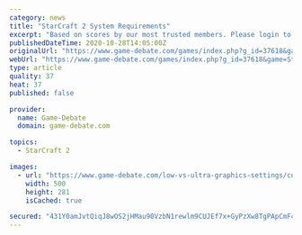 ```yaml
---
category: news
title: "StarCraft 2 System Requirements"
excerpt: "Based on scores by our most trusted members. Please login to add your score for StarCraft 2 Graphics played on the pc. Lifespan Lifespan score reflects how much gameplay this pc game has in it. This is an average score out of 10 left by our most trusted ..."
publishedDateTime: 2020-10-28T14:05:00Z
originalUrl: "https://www.game-debate.com/games/index.php?g_id=37618&game=StarCraft 2"
webUrl: "https://www.game-debate.com/games/index.php?g_id=37618&game=StarCraft 2"
type: article
quality: 37
heat: 37
published: false

provider:
  name: Game-Debate
  domain: game-debate.com

topics:
  - StarCraft 2

images:
  - url: "https://www.game-debate.com/low-vs-ultra-graphics-settings/comparison-icon.jpg"
    width: 500
    height: 281
    isCached: true

secured: "431Y0amJvtQiqJ8wOS2jHMau90VzbN1rewlm9CUJEf7x+GyPzXw8TgPApCmF4IXe0V7okKv6M57G9Y6FTTjAeJIhvHPjoNAxjidAUvs1H6YGhJ8UXQr6QYqZYjSUZoN/2f4jfDIvvyx9UPoaSdx5DmBbzUjQX5yKmfM/wRCN8SQ9MDitGR1aeuhe8lLwraoZYojCfqyuR9gYfDqj5XzWkm0E34efGsP3FpBMu7ljfVEPv2v44zBBSG9Qa8oftnZb9aDUMNm8DYrsWTLKo4CsDEAWfz/o+iuZG4LnkSG0L7lvi2a14MbcAxEUaNRk0zs7bBE9v/f8Zg6JqMwVBVkzUrGOgELaQEPFugSPWA4byt4=;1nieijqyrk1NtVEi3iZ77A=="
---
```


